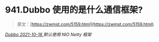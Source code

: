 <!--yml
category: 未分类
date: 0001-01-01 00:00:00
--->

# 941.Dubbo 使用的是什么通信框架?

> 原文：[https://zwmst.com/5159.html](https://zwmst.com/5159.html)

   [ *Dubbo* ](https://zwmst.com/dubbo)*[ <time datetime="2021-10-19T01:11:44+08:00"> 2021-10-18 </time> ](https://zwmst.com/5159.html)  默认使用 NIO Netty 框架*